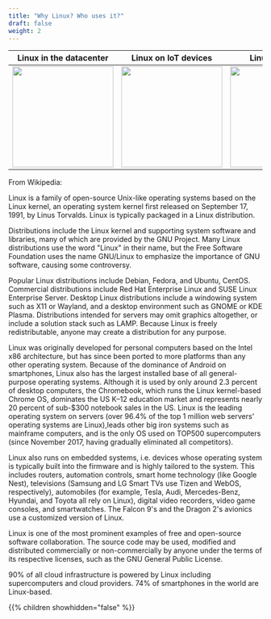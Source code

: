 ```yaml
---
title: "Why Linux? Who uses it?"
draft: false
weight: 2
---
```


Linux in the datacenter | Linux on IoT devices | Linux on planes | Linux on phones
--- | --- | --- | ---
<img src='/images/linux_datacenter.jpg' width='200px'> | <img src='/images/linux_iot.png' width='200px'> | <img src='/images/linux_inflight.jpg' width='200px'> | <img src='/images/linux_on_android.png' width='200px'> | 

From Wikipedia:

Linux is a family of open-source Unix-like operating systems based on the Linux kernel, an operating system 
kernel first released on September 17, 1991, by Linus Torvalds. Linux is typically packaged in a Linux distribution.

Distributions include the Linux kernel and supporting system software and libraries, many of which 
are provided by the GNU Project. Many Linux distributions use the word "Linux" in their 
name, but the Free Software Foundation uses the name GNU/Linux to emphasize the importance 
of GNU software, causing some controversy.

Popular Linux distributions include Debian, Fedora, and Ubuntu, CentOS. Commercial distributions 
include Red Hat Enterprise Linux and SUSE Linux Enterprise Server. Desktop Linux distributions 
include a windowing system such as X11 or Wayland, and a desktop environment such as 
GNOME or KDE Plasma. Distributions intended for servers may omit graphics 
altogether, or include a solution stack such as LAMP. Because Linux is 
freely redistributable, anyone may create a distribution for any purpose.

Linux was originally developed for personal computers based on the Intel x86 architecture, but 
has since been ported to more platforms than any other operating system. Because of the 
dominance of Android on smartphones, Linux also has the largest installed base of all 
general-purpose operating systems. Although it is used by only around 2.3 percent of desktop computers, the Chromebook, 
which runs the Linux kernel-based Chrome OS, dominates the US K–12 education market and represents 
nearly 20 percent of sub-$300 notebook sales in the US. Linux is the leading operating system 
on servers (over 96.4% of the top 1 million web servers' operating systems are Linux),leads other big 
iron systems such as mainframe computers, and is the only OS used on TOP500 supercomputers (since November 
2017, having gradually eliminated all competitors).

Linux also runs on embedded systems, i.e. devices whose operating system is typically 
built into the firmware and is highly tailored to the system. This includes routers, automation controls, smart 
home technology (like Google Nest), televisions (Samsung and LG Smart TVs use Tizen 
and WebOS, respectively), automobiles (for example, Tesla, Audi, Mercedes-Benz,
Hyundai, and Toyota all rely on Linux), digital video recorders, video game consoles, and 
smartwatches. The Falcon 9's and the Dragon 2's avionics use a customized version of Linux.

Linux is one of the most prominent examples of free and open-source software 
collaboration. The source code may be used, modified and distributed 
commercially or non-commercially by anyone under the terms of its respective 
licenses, such as the GNU General Public License.

90% of all cloud infrastructure is powered by Linux including supercomputers 
and cloud providers. 74% of smartphones in the world are Linux-based.

{{% children showhidden="false" %}}